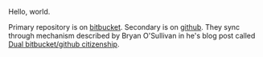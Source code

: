 Hello, world.

Primary repository is on [bitbucket][0]. Secondary is on [github][1]. They sync through mechanism described by Bryan O'Sullivan in he's blog post called [Dual bitbucket/github citizenship][2].

[0]: https://bitbucket.org/k_bx/dolly
[1]: https://github.com/k-bx/dolly
[2]: http://www.serpentine.com/blog/2010/10/10/dual-bitbucketgithub-citizenship/

